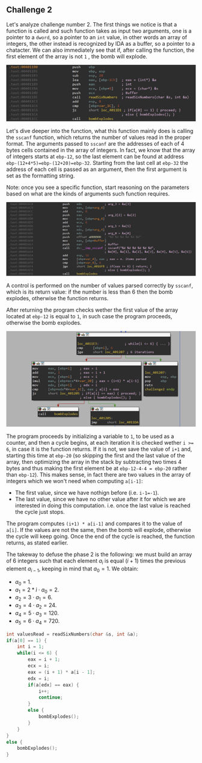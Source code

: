 ## Challenge 2

Let's analyze challenge number 2. The first things we notice is that a function is called and such function takes as input two arguments, one is a pointer to a `dword`, so a pointer to an `int` value, in other words an array of integers, the other instead is recognized by IDA as a buffer, so a pointer to a chatacter. We can also immediately see that if, after calling the function, the first element of the array is not `1` , the bomb will explode.

![](https://github.com/PietroColaguori/BinaryBomb/blob/main/assets/ch2_1.png)

Let's dive deeper into the function, what this function mainly does is calling the `sscanf` function, which returns the number of values read in the proper format. The arguments passed to `sscanf` are the addresses of each of 4 bytes cells contained in the array of integers. In fact, we know that the array of integers starts at `ebp-12`, so the last element can be found at address `ebp-(12+4*5)=ebp-(12+20)=ebp-32`. Starting from the last cell at `ebp-32` the address of each cell is passed as an argument, then the first argument is set as the formatting string.

Note: once you see a specific function, start reasoning on the parameters based on what are the kinds of arguments such function requires.

![](https://github.com/PietroColaguori/BinaryBomb/blob/main/assets/ch2_2.png)

A control is performed on the number of values parsed correctly by `sscanf`, which is its return value: if the number is less than 6 then the bomb explodes, otherwise the function returns.

After returning the program checks wether the first value of the array located at `ebp-12` is equal to `1`, in such case the program proceeds, otherwise the bomb explodes.

![](https://github.com/PietroColaguori/BinaryBomb/blob/main/assets/ch2_3.png)

The program proceeds by initializing a variable to `1`, to be used as a counter, and then a cycle begins, at each iteration it is checked wether `i >= 6`, in case it is the function returns. If it is not, we save the value of `i+1` and, starting this time at `ebp-20` (so skipping the first and the last value of the array, then optimizing the array in the stack by subtracting two times 4 bytes and thus making the first element be at `ebp-12-4-4 = ebp-20` rather than `ebp-12`). This makes sense, in fact there are two values in the array of integers which we won't need when computing `a[i-1]`:
- The first value, since we have nothign before (i.e. `i-1=-1`).
- The last value, since we have no other value after it for which we are interested in doing this computation. i.e. once the last value is reached the cycle just stops.

The program computes `(i+1) * a[i-1]` and compares it to the value of `a[i]`. If the values are not the same, then the bomb will explode, otherwise the cycle will keep going. Once the end of the cycle is reached, the function returns, as stated earlier.

The takeway to defuse the phase 2 is the following: we must build an array of 6 integers such that each element $a_i$ is equal $(i+1)$ times the previous element $a_{i-1}$, keeping in mind that $a_0=1$. 
We obtain:
- $a_0$ = 1.
- $a_1=2*ì \cdot a_0=2$.
- $a_2=3 \cdot a_1=6$.
- $a_3=4 \cdot a_2 = 24$.
- $a_4=5 \cdot a_3 = 120$.
- $a_5=6 \cdot a_4 = 720$.

```c
int valuesRead = readSixNumbers(char &s, int &a);
if(a[0] == 1) {
	int i = 1;
	while(i <= 6) {
		eax = i + 1;
		ecx = i;
		eax = (i + 1) * a[i - 1];
		edx = i;
		if(a[edx] == eax) {
			i++;
			continue;
		}
		else {
			bombExplodes();
		}
	}
}
else {
	bombExplodes();
}
```

